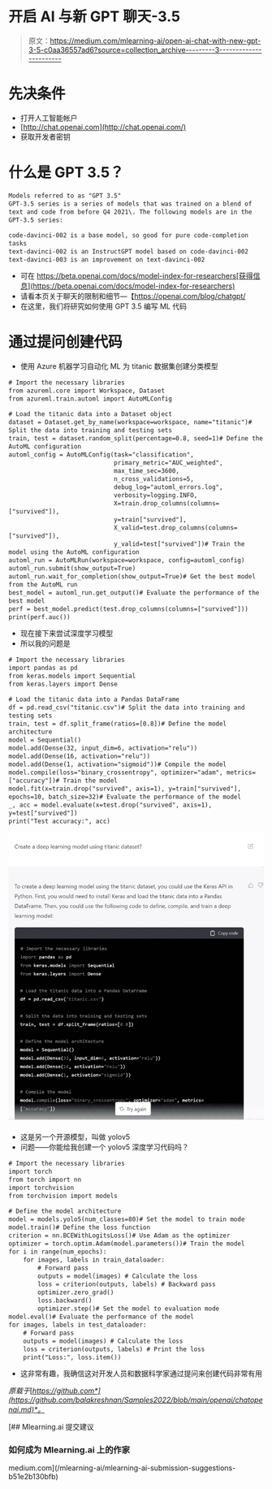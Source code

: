 # 开启 AI 与新 GPT 聊天-3.5

> 原文：<https://medium.com/mlearning-ai/open-ai-chat-with-new-gpt-3-5-c0aa36557ad6?source=collection_archive---------3----------------------->

# 先决条件

*   打开人工智能帐户
*   [http://chat.openai.com](http://chat.openai.com/)
*   获取开发者密钥

# 什么是 GPT 3.5？

```
Models referred to as "GPT 3.5"
GPT-3.5 series is a series of models that was trained on a blend of text and code from before Q4 2021\. The following models are in the GPT-3.5 series:
```

```
code-davinci-002 is a base model, so good for pure code-completion tasks
text-davinci-002 is an InstructGPT model based on code-davinci-002
text-davinci-003 is an improvement on text-davinci-002
```

*   可在 https://beta.openai.com/docs/model-index-for-researchers[获得信息](https://beta.openai.com/docs/model-index-for-researchers)
*   请看本页关于聊天的限制和细节—【https://openai.com/blog/chatgpt/ 
*   在这里，我们将研究如何使用 GPT 3.5 编写 ML 代码

# 通过提问创建代码

*   使用 Azure 机器学习自动化 ML 为 titanic 数据集创建分类模型

```
# Import the necessary libraries
from azureml.core import Workspace, Dataset
from azureml.train.automl import AutoMLConfig
```

```
# Load the titanic data into a Dataset object
dataset = Dataset.get_by_name(workspace=workspace, name="titanic")# Split the data into training and testing sets
train, test = dataset.random_split(percentage=0.8, seed=1)# Define the AutoML configuration
automl_config = AutoMLConfig(task="classification",
                             primary_metric="AUC_weighted",
                             max_time_sec=3600,
                             n_cross_validations=5,
                             debug_log="automl_errors.log",
                             verbosity=logging.INFO,
                             X=train.drop_columns(columns=["survived"]),
                             y=train["survived"],
                             X_valid=test.drop_columns(columns=["survived"]),
                             y_valid=test["survived"])# Train the model using the AutoML configuration
automl_run = AutoMLRun(workspace=workspace, config=automl_config)
automl_run.submit(show_output=True)
automl_run.wait_for_completion(show_output=True)# Get the best model from the AutoML run
best_model = automl_run.get_output()# Evaluate the performance of the best model
perf = best_model.predict(test.drop_columns(columns=["survived"]))
print(perf.auc())
```

*   现在接下来尝试深度学习模型
*   所以我的问题是

```
# Import the necessary libraries
import pandas as pd
from keras.models import Sequential
from keras.layers import Dense
```

```
# Load the titanic data into a Pandas DataFrame
df = pd.read_csv("titanic.csv")# Split the data into training and testing sets
train, test = df.split_frame(ratios=[0.8])# Define the model architecture
model = Sequential()
model.add(Dense(32, input_dim=6, activation="relu"))
model.add(Dense(16, activation="relu"))
model.add(Dense(1, activation="sigmoid"))# Compile the model
model.compile(loss="binary_crossentropy", optimizer="adam", metrics=["accuracy"])# Train the model
model.fit(x=train.drop("survived", axis=1), y=train["survived"], epochs=10, batch_size=32)# Evaluate the performance of the model
_, acc = model.evaluate(x=test.drop("survived", axis=1), y=test["survived"])
print("Test accuracy:", acc)
```

![](img/23711153aa84eb7acc00f321d07529be.png)

*   这是另一个开源模型，叫做 yolov5
*   问题——你能给我创建一个 yolov5 深度学习代码吗？

```
# Import the necessary libraries
import torch
from torch import nn
import torchvision
from torchvision import models
```

```
# Define the model architecture
model = models.yolo5(num_classes=80)# Set the model to train mode
model.train()# Define the loss function
criterion = nn.BCEWithLogitsLoss()# Use Adam as the optimizer
optimizer = torch.optim.Adam(model.parameters())# Train the model
for i in range(num_epochs):
    for images, labels in train_dataloader:
        # Forward pass
        outputs = model(images) # Calculate the loss
        loss = criterion(outputs, labels) # Backward pass
        optimizer.zero_grad()
        loss.backward()
        optimizer.step()# Set the model to evaluation mode
model.eval()# Evaluate the performance of the model
for images, labels in test_dataloader:
    # Forward pass
    outputs = model(images) # Calculate the loss
    loss = criterion(outputs, labels) # Print the loss
    print("Loss:", loss.item())
```

*   这非常有趣，我确信这对开发人员和数据科学家通过提问来创建代码非常有用

*原载于*[*https://github.com*](https://github.com/balakreshnan/Samples2022/blob/main/openai/chatopenai.md)*。*

[](/mlearning-ai/mlearning-ai-submission-suggestions-b51e2b130bfb) [## Mlearning.ai 提交建议

### 如何成为 Mlearning.ai 上的作家

medium.com](/mlearning-ai/mlearning-ai-submission-suggestions-b51e2b130bfb)
